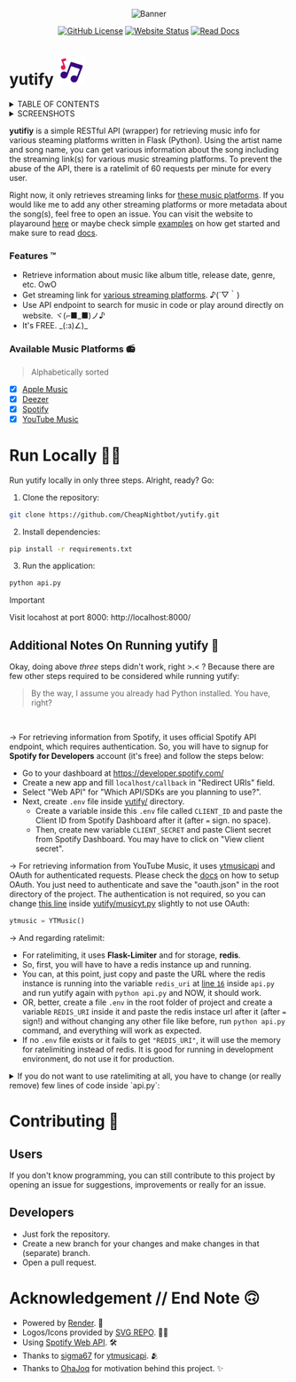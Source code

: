 <div align=center>

  ![Banner](https://github.com/user-attachments/assets/d024bf6d-7a58-4f61-8a29-681e076995cf)

  [![GitHub License](https://img.shields.io/github/license/CheapNightbot/yutify?style=for-the-badge&color=%23dfebfc)](LICENSE)
  [![Website Status](https://img.shields.io/website?url=https%3A%2F%2Fyutify.onrender.com%2F&style=for-the-badge&color=%23dfebfc)](https://yutify.onrender.com/)
  [![Read Docs](https://img.shields.io/badge/READ-DOCS-blue?style=for-the-badge&color=%23dfebfc)](https://yutify.onrender.com/docs)

</div>

# yutify <img src="static/favicon.svg" width="50px">

<details>
  <summary>TABLE OF CONTENTS</summary>

- [yutify <img src="static/favicon.svg" width="20px">](#yutify) ← you're here..
  - [Features ™️](#features-️)
  - [Available Music Platforms](#available-music-platforms-)
- [Run Locally 🧑‍💻](#run-locally-)
  - [Additional Notes On Running yutify 📝](#additional-notes-on-running-yutify-)
- [Contributing 🤝](#contributing-)
  - [Users](#users)
  - [Developers](#developers)
- [Acknowledgement // End Note 🙃](#acknowledgement--end-note-)

</details>

<details>
  <summary>SCREENSHOTS</summary>

  <span align="center">

  |                                           OwO                                             |
  | ----------------------------------------------------------------------------------------- |
  | ![image](https://github.com/user-attachments/assets/fd99a964-5fbc-4335-84e9-38f4010298a4) |
  | ![image](https://github.com/user-attachments/assets/686eaea4-7178-48b9-83f8-0029c4c65606) |
  | ![image](https://github.com/user-attachments/assets/1dca5b8b-b83b-46e1-a0d3-ccff22740a3f) |

  </span>

</details>

**yutifiy** is a simple RESTful API (wrapper) for retrieving music info for various steaming platforms written in Flask (Python). Using the artist name and song name, you can get various information about the song including the streaming link(s) for various music streaming platforms. To prevent the abuse of the API, there is a ratelimit of 60 requests per minute for every user.

Right now, it only retrieves streaming links for [these music platforms](#available-music-platforms-). If you would like me to add any other streaming platforms or more metadata about the song(s), feel free to open an issue. You can visit the website to playaround [here](https://yutify.onrender.com/) or maybe check simple [examples](/examples) on how get started and make sure to read [docs](https://yutify.onrender.com/docs).

### Features ™️

- Retrieve information about music like album title, release date, genre, etc. OwO
- Get streaming link for [various streaming platforms](#available-music-platforms-). ♪(´▽｀)
- Use API endpoint to search for music in code or play around directly on website. ヾ(⌐■_■)ノ♪
- It's FREE. \_(:з)∠)\_

### Available Music Platforms 📻

> Alphabetically sorted

- [x] [Apple Music](https://music.apple.com/)
- [x] [Deezer](https://www.deezer.com/)
- [x] [Spotify](https://spotify.com/)
- [x] [YouTube Music](https://music.youtube.com/)

# Run Locally 🧑‍💻

Run yutify locally in only three steps. Alright, ready? Go:

1. Clone the repository:

```bash
git clone https://github.com/CheapNightbot/yutify.git
```

2. Install dependencies:

```bash
pip install -r requirements.txt
```

3. Run the application:

```bash
python api.py
```

> [!IMPORTANT]
> Visit locahost at port 8000: http://localhost:8000/

## Additional Notes On Running yutify 📝

Okay, doing above *three* steps didn't work, right >.< ? Because there are few other steps required to be considered while running yutify:
> By the way, I assume you already had Python installed. You have, right?

<br>

→ For retrieving information from Spotify, it uses official Spotify API endpoint, which requires authentication. So, you will have to signup for **Spotify for Developers** account (it's free) and follow the steps below:

- Go to your dashboard at https://developer.spotify.com/
- Create a new app and fill `localhost/callback` in "Redirect URIs" field.
- Select "Web API" for "Which API/SDKs are you planning to use?".
- Next, create `.env` file inside [yutify/](yutify/) directory.
  - Create a variable inside this `.env` file called `CLIENT_ID` and paste the Client ID from Spotify Dashboard after it (after `=` sign. no space).
  - Then, create new variable `CLIENT_SECRET` and paste Client secret from Spotify Dashboard. You may have to click on "View client secret".

→ For retrieving information from YouTube Music, it uses [ytmusicapi](https://github.com/sigma67/ytmusicapi) and OAuth for authenticated requests. Please check the [docs](https://ytmusicapi.readthedocs.io/en/stable/setup/oauth.html) on how to setup OAuth. You just need to authenticate and save the "oauth.json" in the root directory of the project. The authentication is not required, so you can change [this line](https://github.com/CheapNightbot/yutify/blob/b449e4352b34f6efea5c299fbb258efb0ab347f3/yutify/musicyt.py#L37) inside [yutify/musicyt.py](/yutify/musicyt.py) slightly to not use OAuth:

```python
ytmusic = YTMusic()
```

→ And regarding ratelimit:

- For ratelimiting, it uses **Flask-Limiter** and for storage, **redis**.
- So, first, you will have to have a redis instance up and running.
- You can, at this point, just copy and paste the URL where the redis instance is running into the variable `redis_uri` at [line `16`](https://github.com/CheapNightbot/yutify/blob/b449e4352b34f6efea5c299fbb258efb0ab347f3/api.py#L16) inside `api.py` and run yutify again with `python api.py` and NOW, it should work.
- OR, better, create a file `.env` in the root folder of project and create a variable `REDIS_URI` inside it and paste the redis instace url after it (after `=` sign!) and without changing any other file like before, run `python api.py` command, and everything will work as expected.
- If no `.env` file exists or it fails to get `"REDIS_URI"`, it will use the memory for ratelimiting instead of redis. It is good for running in development environment, do not use it for production.

<details>
  <summary>If you do not want to use ratelimiting at all, you have to change (or really remove) few lines of code inside `api.py`:</summary>
<br>

- [Remove imports](https://github.com/CheapNightbot/yutify/blob/b449e4352b34f6efea5c299fbb258efb0ab347f3/api.py#L8-L9):

```python
from flask_limiter import Limiter, RequestLimit
from flask_limiter.util import get_remote_address
```

- [Remove Flask-Limiter config](https://github.com/CheapNightbot/yutify/blob/b449e4352b34f6efea5c299fbb258efb0ab347f3/api.py#L30-L36):

```python
redis_uri = os.environ["REDIS_URI"]

limiter = Limiter(
    key_func=get_remote_address,
    app=app,
    storage_uri=redis_uri,
    strategy="fixed-window-elastic-expiry",
    on_breach=default_error_responder,
)
```

- [Remove the ratelimit decorator from the endpoint](https://github.com/CheapNightbot/yutify/blob/b449e4352b34f6efea5c299fbb258efb0ab347f3/api.py#L40):

```python
@limiter.limit("60 per minute")
```

- Finally, [remove the ratelimit error handling function](https://github.com/CheapNightbot/yutify/blob/b449e4352b34f6efea5c299fbb258efb0ab347f3/api.py#L24-L27):

```python
def default_error_responder(request_limit: RequestLimit):
    limit = str(request_limit.limit)
    limit = re.sub(r"(\d+)\s+per", r"\1 request(s) per", limit)
    return make_response(jsonify(error=f"ratelimit exceeded {limit}"), 429)
```

You can run `python api.py` again, and everything should work as expected.

</details>

# Contributing 🤝

## Users

If you don't know programming, you can still contribute to this project by opening an issue for suggestions, improvements or really for an issue.

## Developers

- Just fork the repository.
- Create a new branch for your changes and make changes in that (separate) branch.
- Open a pull request.

# Acknowledgement // End Note 🙃

- Powered by [Render](https://render.com/register). 🚀
- Logos/Icons provided by [SVG REPO](https://www.svgrepo.com/). 🧑‍🎨
- Using [Spotify Web API](https://developer.spotify.com/documentation/web-api). 🛠️
- Thanks to [sigma67](https://github.com/sigma67) for [ytmusicapi](https://github.com/sigma67/ytmusicapi). 🫂
- Thanks to [OhaJoq](https://github.com/Joqnix) for motivation behind this project. ✨
